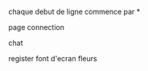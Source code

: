 
chaque debut de ligne commence par *
<!-- login unsername : Frisk, mdp: Biotech1 -->




page connection

chat

register
font d'ecran fleurs